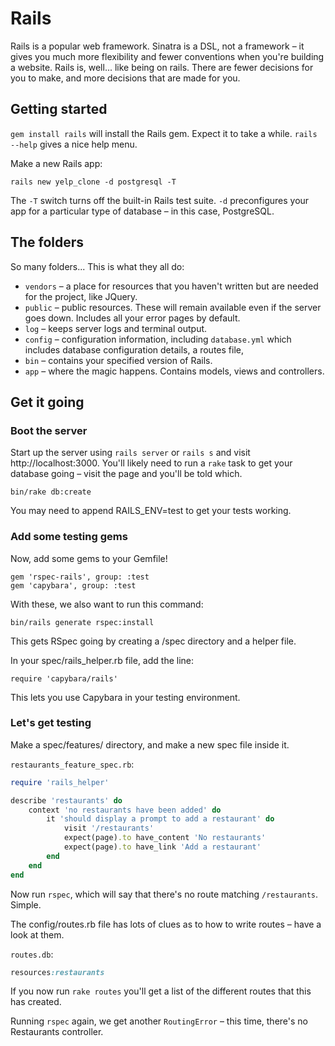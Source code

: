 # Rails

Rails is a popular web framework. Sinatra is a DSL, not a framework – it gives you much more flexibility and fewer conventions when you're building a website. Rails is, well... like being on rails. There are fewer decisions for you to make, and more decisions that are made for you.

## Getting started

`gem install rails` will install the Rails gem. Expect it to take a while. `rails --help` gives a nice help menu.

Make a new Rails app:

`rails new yelp_clone -d postgresql -T`

The `-T` switch turns off the built-in Rails test suite. `-d` preconfigures your app for a particular type of database – in this case, PostgreSQL.

## The folders

So many folders... This is what they all do:

* `vendors` – a place for resources that you haven't written but are needed for the project, like JQuery.
* `public` – public resources. These will remain available even if the server goes down. Includes all your error pages by default.
* `log` – keeps server logs and terminal output.
* `config` – configuration information, including `database.yml` which includes database configuration details, a routes file, 
* `bin` – contains your specified version of Rails.
* `app` – where the magic happens. Contains models, views and controllers.

## Get it going

### Boot the server

Start up the server using `rails server` or `rails s` and visit http://localhost:3000. You'll likely need to run a `rake` task to get your database going – visit the page and you'll be told which.

`bin/rake db:create`

You may need to append RAILS_ENV=test to get your tests working.

### Add some testing gems

Now, add some gems to your Gemfile!

```
gem 'rspec-rails', group: :test
gem 'capybara', group: :test
```

With these, we also want to run this command:

`bin/rails generate rspec:install`

This gets RSpec going by creating a /spec directory and a helper file.

In your spec/rails_helper.rb file, add the line:

`require 'capybara/rails'`

This lets you use Capybara in your testing environment.

### Let's get testing

Make a spec/features/ directory, and make a new spec file inside it.

`restaurants_feature_spec.rb`:

```ruby
require 'rails_helper'

describe 'restaurants' do
    context 'no restaurants have been added' do
        it 'should display a prompt to add a restaurant' do
            visit '/restaurants'
            expect(page).to have_content 'No restaurants'
            expect(page).to have_link 'Add a restaurant'
        end
    end
end
```

Now run `rspec`, which will say that there's no route matching `/restaurants`. Simple.

The config/routes.rb file has lots of clues as to how to write routes – have a look at them.

`routes.db`:

```ruby
resources:restaurants
```

If you now run `rake routes` you'll get a list of the different routes that this has created.

Running `rspec` again, we get another `RoutingError` – this time, there's no Restaurants controller.
